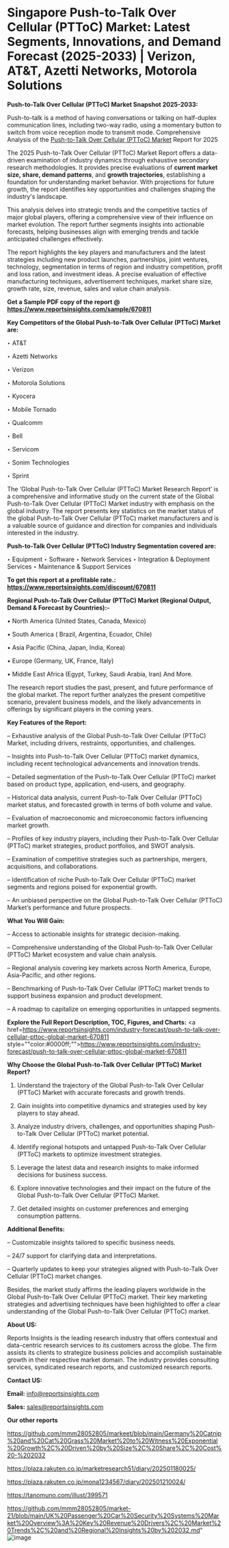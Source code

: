 # Singapore Push-to-Talk Over Cellular (PTToC) Market: Latest Segments, Innovations, and Demand Forecast (2025-2033) | Verizon, AT&T, Azetti Networks, Motorola Solutions

<strong>Push-to-Talk Over Cellular (PTToC) Market Snapshot 2025-2033:</strong>

Push-to-talk is a method of having conversations or talking on half-duplex communication lines, including two-way radio, using a momentary button to switch from voice reception mode to transmit mode. Comprehensive Analysis of the <a href=https://www.reportsinsights.com/sample/670811>Push-to-Talk Over Cellular (PTToC) Market</a> Report for 2025

The 2025 Push-to-Talk Over Cellular (PTToC) Market Report offers a data-driven examination of industry dynamics through exhaustive secondary research methodologies. It provides precise evaluations of <strong>current market size, share, demand patterns</strong>, and <strong>growth trajectories</strong>, establishing a foundation for understanding market behavior. With projections for future growth, the report identifies key opportunities and challenges shaping the industry's landscape.

This analysis delves into strategic trends and the competitive tactics of major global players, offering a comprehensive view of their influence on market evolution. The report further segments insights into actionable forecasts, helping businesses align with emerging trends and tackle anticipated challenges effectively.

The report highlights the key players and manufacturers and the latest strategies including new product launches, partnerships, joint ventures, technology, segmentation in terms of region and industry competition, profit and loss ration, and investment ideas. A precise evaluation of effective manufacturing techniques, advertisement techniques, market share size, growth rate, size, revenue, sales and value chain analysis.

<strong>Get a Sample PDF copy of the report @ <a href=https://www.reportsinsights.com/sample/670811 style=color:#0000ff;>https://www.reportsinsights.com/sample/670811</a></strong>

<strong>Key Competitors of the Global Push-to-Talk Over Cellular (PTToC) Market are:</strong>

‣ AT&T

‣ Azetti Networks

‣ Verizon

‣ Motorola Solutions

‣ Kyocera

‣ Mobile Tornado

‣ Qualcomm

‣ Bell

‣ Servicom

‣ Sonim Technologies

‣ Sprint

The ‘Global Push-to-Talk Over Cellular (PTToC) Market Research Report’ is a comprehensive and informative study on the current state of the Global Push-to-Talk Over Cellular (PTToC) Market industry with emphasis on the global industry. The report presents key statistics on the market status of the global Push-to-Talk Over Cellular (PTToC) market manufacturers and is a valuable source of guidance and direction for companies and individuals interested in the industry.

<strong>Push-to-Talk Over Cellular (PTToC) Industry Segmentation covered are:</strong>

‣ Equipment
‣ Software
‣ Network Services
‣ Integration & Deployment Services
‣ Maintenance & Support Services

<strong>To get this report at a profitable rate.: <a href=https://www.reportsinsights.com/discount/670811 style=color:#0000ff;>https://www.reportsinsights.com/discount/670811</a></strong>

<strong>Regional Push-to-Talk Over Cellular (PTToC) Market (Regional Output, Demand &amp; Forecast by Countries):-</strong>

• North America (United States, Canada, Mexico)

• South America ( Brazil, Argentina, Ecuador, Chile)

• Asia Pacific (China, Japan, India, Korea)

• Europe (Germany, UK, France, Italy)

• Middle East Africa (Egypt, Turkey, Saudi Arabia, Iran) And More.

The research report studies the past, present, and future performance of the global market. The report further analyzes the present competitive scenario, prevalent business models, and the likely advancements in offerings by significant players in the coming years.

<strong>Key Features of the Report:</strong>

– Exhaustive analysis of the Global Push-to-Talk Over Cellular (PTToC) Market, including drivers, restraints, opportunities, and challenges.

– Insights into Push-to-Talk Over Cellular (PTToC) market dynamics, including recent technological advancements and innovation trends.

– Detailed segmentation of the Push-to-Talk Over Cellular (PTToC) market based on product type, application, end-users, and geography.

– Historical data analysis, current Push-to-Talk Over Cellular (PTToC) market status, and forecasted growth in terms of both volume and value.

– Evaluation of macroeconomic and microeconomic factors influencing market growth.

– Profiles of key industry players, including their Push-to-Talk Over Cellular (PTToC) market strategies, product portfolios, and SWOT analysis.

– Examination of competitive strategies such as partnerships, mergers, acquisitions, and collaborations.

– Identification of niche Push-to-Talk Over Cellular (PTToC) market segments and regions poised for exponential growth.

– An unbiased perspective on the Global Push-to-Talk Over Cellular (PTToC) Market’s performance and future prospects.

<strong>What You Will Gain:</strong>

– Access to actionable insights for strategic decision-making.

– Comprehensive understanding of the Global Push-to-Talk Over Cellular (PTToC) Market ecosystem and value chain analysis.

– Regional analysis covering key markets across North America, Europe, Asia-Pacific, and other regions.

– Benchmarking of Push-to-Talk Over Cellular (PTToC) market trends to support business expansion and product development.

– A roadmap to capitalize on emerging opportunities in untapped segments.

<strong>Explore the Full Report Description, TOC, Figures, and Charts:</strong>
<a href=https://www.reportsinsights.com/industry-forecast/push-to-talk-over-cellular-pttoc-global-market-670811 style=""color:#0000ff;"">https://www.reportsinsights.com/industry-forecast/push-to-talk-over-cellular-pttoc-global-market-670811</a>

<strong>Why Choose the Global Push-to-Talk Over Cellular (PTToC) Market Report?</strong>

1. Understand the trajectory of the Global Push-to-Talk Over Cellular (PTToC) Market with accurate forecasts and growth trends.

2. Gain insights into competitive dynamics and strategies used by key players to stay ahead.

3. Analyze industry drivers, challenges, and opportunities shaping Push-to-Talk Over Cellular (PTToC) market potential.

4. Identify regional hotspots and untapped Push-to-Talk Over Cellular (PTToC) markets to optimize investment strategies.

5. Leverage the latest data and research insights to make informed decisions for business success.

6. Explore innovative technologies and their impact on the future of the Global Push-to-Talk Over Cellular (PTToC) Market.

7. Get detailed insights on customer preferences and emerging consumption patterns.

<strong>Additional Benefits:</strong>

– Customizable insights tailored to specific business needs.

– 24/7 support for clarifying data and interpretations.

– Quarterly updates to keep your strategies aligned with Push-to-Talk Over Cellular (PTToC) market changes.

Besides, the market study affirms the leading players worldwide in the Global Push-to-Talk Over Cellular (PTToC) market. Their key marketing strategies and advertising techniques have been highlighted to offer a clear understanding of the Global Push-to-Talk Over Cellular (PTToC) market.

<strong><strong>About US</strong>:</strong>

Reports Insights is the leading research industry that offers contextual and data-centric research services to its customers across the globe. The firm assists its clients to strategize business policies and accomplish sustainable growth in their respective market domain. The industry provides consulting services, syndicated research reports, and customized research reports.

<strong>Contact US:</strong>

<p class=><b>Email:</b> <a href=mailto:info@reportsinsights.com>info@reportsinsights.com</a></p>
<p class=><b>Sales:</b> <a href=mailto:sales@reportsinsights.com>sales@reportsinsights.com</a></p>

<strong>Our other reports</strong>

<a href=https://github.com/mmm28052805/markeet/blob/main/Germany%20Catnip%20and%20Cat%20Grass%20Market%20to%20Witness%20Exponential%20Growth%2C%20Driven%20by%20Size%2C%20Share%2C%20Cost%20-%202032>https://github.com/mmm28052805/markeet/blob/main/Germany%20Catnip%20and%20Cat%20Grass%20Market%20to%20Witness%20Exponential%20Growth%2C%20Driven%20by%20Size%2C%20Share%2C%20Cost%20-%202032</a>

<a href=https://plaza.rakuten.co.jp/marketresearch51/diary/202501180025/>https://plaza.rakuten.co.jp/marketresearch51/diary/202501180025/</a>

<a href=https://plaza.rakuten.co.jp/mona1234567/diary/202501210024/>https://plaza.rakuten.co.jp/mona1234567/diary/202501210024/</a>

<a href=https://tanomuno.com/illust/399571>https://tanomuno.com/illust/399571</a>

<a href=https://github.com/mmm28052805/market-21/blob/main/UK%20Passenger%20Car%20Security%20Systems%20Market%20Overview%3A%20Key%20Revenue%20Drivers%2C%20Market%20Trends%2C%20and%20Regional%20Insights%20by%202032.md>https://github.com/mmm28052805/market-21/blob/main/UK%20Passenger%20Car%20Security%20Systems%20Market%20Overview%3A%20Key%20Revenue%20Drivers%2C%20Market%20Trends%2C%20and%20Regional%20Insights%20by%202032.md</a>"
![image](https://github.com/user-attachments/assets/fc6304c3-d9b2-48ad-8cfe-f22dac4048f3)

